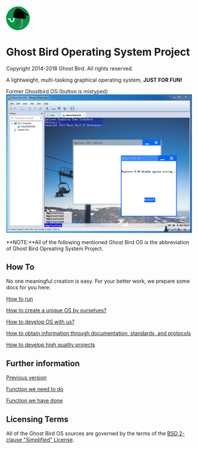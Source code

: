 ![Home Page](docs/logo.png)
# Ghost Bird Operating System Project #

Copyright 2014-2018 Ghost Bird. All rights reserved.

A lightweight, multi-tasking graphical operating system, **JUST FOR FUN!**

Former Ghostbird OS:(button is mistyped)
![Old version](docs/old.png "Former Ghostbird OS:(button is mistyped)")


**NOTE:**All of the following mentioned Ghost Bird OS is the abbreviation of Ghost Bird Opreating System Project.

## How To ##

No one meaningful creation is easy. For your better work, we prepare some docs for you here:

[How to run](docs/HowTo/Run/index.md "docs/HowTo/Run/index.md")

[How to create a unique OS by ourselves?](docs/HowTo/CreateOS.md "docs/HowTo/CreateOS.md")

[How to develop OS with us?](docs/HoToTeamWork/index.md "docs/HoToTeamWork/index.md")

[How to obtain information through documentation, standards, and protocols](docs/HowTo/ObtainInformation/index.md "docs/HowTo/ObtainInformation/index.md")

[How to develop high quality projects](docs/HowTo/DevelopHighQuality/index.md "docs/HowTo/DevelopHighQuality/index.md")

## Further information ##

[Previous version](docs/PreviousVersion.md "docs/PreviousVersion.md")

[Function we need to do](docs/Plan.md "docs/Plan.md")

[Function we have done](docs/FunctionList.md "docs/FunctionList.md")

## Licensing Terms ##
All of the Ghost Bird OS sources are governed by the terms of the [BSD 2-clause "Simplified" License](https://github.com/MakeOS/GhostBirdOS/blob/master/LICENSE).
